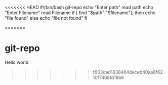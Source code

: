 <<<<<<< HEAD
#!/bin/bash git-repo
echo "Enter path"
read path
echo "Enter Filename"
read Filename
if [ find "$path" "$filename"];
then
     echo "file found"
else
     echo "file not found"
fi

=======
# git-repo
Hello world
>>>>>>> f603dad1838464deceb40aa8f6210f7468fd19b6
